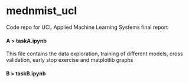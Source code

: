 # mednmist_ucl
Code repo for UCL Applied Machine Learning Systems final report

#### A > taskA.ipynb
This file contains the data exploration, training of different models, cross validation, early stop exercise and matplotlib graphs

#### B > taskB.ipynb

